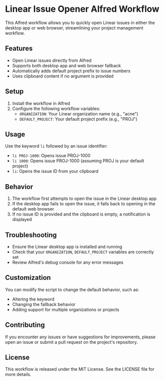 # Linear Issue Opener Alfred Workflow

This Alfred workflow allows you to quickly open Linear issues in either the desktop app or web browser, streamlining your project management workflow.

## Features

- Open Linear issues directly from Alfred
- Supports both desktop app and web browser fallback
- Automatically adds default project prefix to issue numbers
- Uses clipboard content if no argument is provided

## Setup

1. Install the workflow in Alfred
2. Configure the following workflow variables:
   - `ORGANIZATION`: Your Linear organization name (e.g., "acne")
   - `DEFAULT_PROJECT`: Your default project prefix (e.g., "PROJ")

## Usage

Use the keyword `li` followed by an issue identifier:

- `li PROJ-1000`: Opens issue PROJ-1000
- `li 1000`: Opens issue PROJ-1000 (assuming PROJ is your default project)
- `li`: Opens the issue ID from your clipboard

## Behavior

1. The workflow first attempts to open the issue in the Linear desktop app
2. If the desktop app fails to open the issue, it falls back to opening in the default web browser
3. If no issue ID is provided and the clipboard is empty, a notification is displayed

## Troubleshooting

- Ensure the Linear desktop app is installed and running
- Check that your `ORGANIZATION`, `DEFAULT_PROJECT` variables are correctly set
- Review Alfred's debug console for any error messages

## Customization

You can modify the script to change the default behavior, such as:
- Altering the keyword
- Changing the fallback behavior
- Adding support for multiple organizations or projects

## Contributing

If you encounter any issues or have suggestions for improvements, please open an issue or submit a pull request on the project's repository.

## License

This workflow is released under the MIT License. See the LICENSE file for more details.
